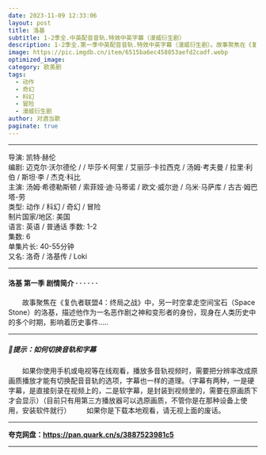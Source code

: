 ```yaml
---
date: 2023-11-09 12:33:06
layout: post
title: 洛基
subtitle: 1-2季全.中英配音音轨.特效中英字幕（漫威衍生剧）
description: 1-2季全.第一季中英配音音轨.特效中英字幕（漫威衍生剧）。故事聚焦在《复仇者联盟4：终局之战》中，另一时空拿走空间宝石（Space Stone）的洛基，描述他作为一名恶作剧之神和变形者的身份，现身在人类历史中的多个时期，影响着历史事件...
image: https://pic.imgdb.cn/item/6515ba6ec458853aefd2cadf.webp
optimized_image: 
category: 欧美剧
tags:
  - 动作
  - 奇幻
  - 科幻
  - 冒险
  - 漫威衍生剧
author: 对酒当歌
paginate: true
---
```


---

导演: 凯特·赫伦  
编剧: 迈克尔·沃尔德伦 / / 毕莎·K·阿里 / 艾丽莎·卡拉西克 / 汤姆·考夫曼 / 拉里·利伯 / 斯坦·李 / 杰克·科比  
主演: 汤姆·希德勒斯顿 / 索菲娅·迪·马蒂诺 / 欧文·威尔逊 / 乌米·马萨库 / 古古·姆巴塔-劳  
类型: 动作 / 科幻 / 奇幻 / 冒险  
制片国家/地区: 美国  
语言: 英语  /  普通话
季数: 1-2  
集数: 6  
单集片长: 40-55分钟  
又名: 洛奇 / 洛基传 / Loki  

---

#### 洛基 第一季 剧情简介 · · · · · ·

　　故事聚焦在《复仇者联盟4：终局之战》中，另一时空拿走空间宝石（Space Stone）的洛基，描述他作为一名恶作剧之神和变形者的身份，现身在人类历史中的多个时期，影响着历史事件.....

---

##### 🔔提示：如何切换音轨和字幕

　　如果你使用手机或电视等在线观看，播放多音轨视频时，需要把分辨率改成原画质播放才能有切换配音音轨的选项，字幕也一样的道理。（字幕有两种，一是硬字幕，是直接刻录在视频上的，二是软字幕，是封装到视频里的，需要在原画质下才会显示）（目前只有用第三方播放器可以选原画质，不管你是在那种设备上使用，安装软件就行）
　　如果你是下载本地观看，请无视上面的废话。

---

**夸克网盘：<https://pan.quark.cn/s/3887523981c5>**

---
